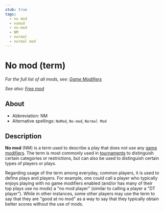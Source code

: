 ```yaml
---
stub: true
tags:
  - no mod
  - nomod
  - no-mod
  - NM
  - normal
  - normal mod
---
```


<!-- TODO:
- add more info regarding usage in tournaments. preferably formatted as: ## Usage | ### Tournaments | ### Community -->

# No mod (term)

*For the full list of all mods, see: [Game Modifiers](/wiki/Game_Modifiers)*

*See also: [Free mod](/wiki/Game_Modifiers/Free_mod)*

## About

- Abbreviation: NM
- Alternative spellings: `NoMod`, `No-mod`, `Normal Mod`

## Description

**No mod** (NM) is a term used to describe a play that does not use any [game modifiers](/wiki/Game_Modifiers). The term is most commonly used in [tournaments](/wiki/Tournaments) to distinguish certain categories or restrictions, but can also be used to distinguish certain types of players or plays.

Regarding usage of the term among everyday, common players, it is used to define plays and players. For example, one could call a player who typically enjoys playing with no game modifiers enabled (and/or has many of their top plays use no mods) a "no mod player" (similar to calling a player a "DT player"). While in other instances, some other players may use the term to say that they are "good at no mod" as a way to say that they typically obtain better scores without the use of mods.
